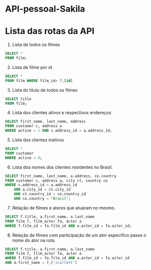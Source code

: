 # API-pessoal-Sakila

# Lista das rotas da API

1. Lista de todos os filmes

```sql
SELECT *
FROM film;
```
2. Lista de filme por id

```sql
SELECT *
FROM film WHERE film_id= ?,[id]
```

3. Lista do titulo de todos os filmes

```sql
SELECT title
FROM film;
```

4. Lista dos clientes ativos e respectivos endereços

```sql
SELECT first_name, last_name, address
FROM customer c, address a
WHERE active = 1 AND c.address_id = a.address_id;
```

5. Lista dos clientes inativos

```sql
SELECT *
FROM customer
WHERE active = 0;
```

6. Lista dos nomes dos clientes residentes no Brasil.

```sql
SELECT first_name, last_name, a.address, co.country
FROM customer c, address a, city ct, country co
WHERE c.address_id = a.address_id
	AND a.city_id = ct.city_id
	AND ct.country_id = co.country_id
    AND co.country = "Brazil";
```
7. Relação de filmes e atores que atuaram no mesmo.

```sql
SELECT f.title, a.first_name, a.last_name
FROM film f, film_actor fa, actor a
WHERE f.film_id = fa.film_id AND a.actor_id = fa.actor_id;
```
8. Relação de filmes com participação de um ator específico passe o nome do ator na rota.
```sql
SELECT f.title, a.first_name, a.last_name
FROM film f, film_actor fa, actor a
WHERE f.film_id = fa.film_id AND a.actor_id = fa.actor_id
AND a.first_name = ?,['scarlett']
```